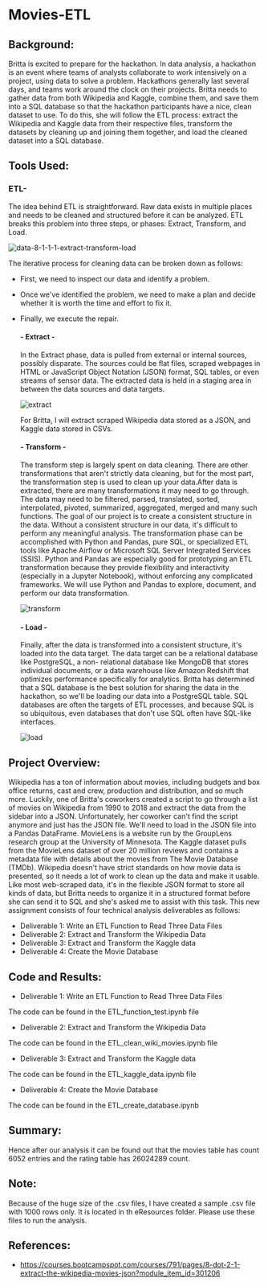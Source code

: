 # Movies-ETL

## Background:

Britta is excited to prepare for the hackathon. In data analysis, a hackathon is an event where teams of analysts collaborate to work intensively on a project, using data to solve a problem. Hackathons generally 
last several days, and teams work around the clock on their projects. Britta needs to gather data from both Wikipedia and Kaggle, combine them, and save them into a SQL database so that the hackathon participants have a nice, clean dataset to use. To do this, she will follow the ETL process: extract the Wikipedia and Kaggle data from their respective files, transform the datasets by cleaning up and joining them together, and load the cleaned dataset into a SQL database.

## Tools Used:

### ETL- 
The idea behind ETL is straightforward. Raw data exists in multiple places and needs to be cleaned and structured before it can be analyzed. ETL breaks this problem into three steps, or phases: Extract, Transform, and Load.

![data-8-1-1-1-extract-transform-load](https://user-images.githubusercontent.com/23488019/145751918-99009234-a6a5-450e-80b1-04b82f9e4152.png)

The iterative process for cleaning data can be broken down as follows:

- First, we need to inspect our data and identify a problem.
- Once we've identified the problem, we need to make a plan and decide whether it is worth the time and effort to fix it.
- Finally, we execute the repair.

     #### - Extract -
     In the Extract phase, data is pulled from external or internal sources, possibly disparate. The sources could be flat files, scraped webpages in HTML or JavaScript Object        Notation (JSON) format, SQL tables, or even streams of sensor data. The extracted data is held in a staging area in between the data sources and data targets.
     
     ![extract](https://user-images.githubusercontent.com/23488019/145751835-66b0e98d-f299-41f3-9f15-867ba0bb9b5c.png)

     For Britta, I will extract scraped Wikipedia data stored as a JSON, and Kaggle data stored in CSVs.
     
     
     #### - Transform - 
     
     The transform step is largely spent on data cleaning. There are other transformations that aren't strictly data cleaning, but for the most part, the transformation step is      used to clean up your data.After data is extracted, there are many transformations it may need to go through. The data may need to be filtered, parsed, translated, sorted,      interpolated, pivoted, summarized, aggregated, merged and many such functions. The goal of our project is to create a consistent structure in the data. Without a consistent      structure in our data, it's difficult to perform any meaningful analysis. The transformation phase can be accomplished with Python and Pandas, pure SQL, or specialized ETL      tools like Apache Airflow or Microsoft SQL Server Integrated Services (SSIS). Python and Pandas are especially good for prototyping an ETL transformation because they            provide flexibility and interactivity (especially in a Jupyter Notebook), without enforcing any complicated frameworks. We will use Python and Pandas to explore, document,      and perform our data transformation.

     ![transform](https://user-images.githubusercontent.com/23488019/145751851-9aa93818-689b-4bfb-af47-83e1ed2800d3.png)

     #### - Load -
     Finally, after the data is transformed into a consistent structure, it's loaded into the data target. The data target can be a relational database like PostgreSQL, a non-        relational database like MongoDB that stores individual documents, or a data warehouse like Amazon Redshift that optimizes performance specifically for analytics. Britta        has determined that a SQL database is the best solution for sharing the data in the hackathon, so we'll be loading our data into a PostgreSQL table. SQL databases are often      the targets of ETL processes, and because SQL is so ubiquitous, even databases that don't use SQL often have SQL-like interfaces.
     
     ![load](https://user-images.githubusercontent.com/23488019/145751891-163225fc-0a7a-4f31-9838-0cfa3993af90.png)

## Project Overview:

Wikipedia has a ton of information about movies, including budgets and box office returns, cast and crew, production and distribution, and so much more. Luckily, one of Britta's coworkers created a script to go through a list of movies on Wikipedia from 1990 to 2018 and extract the data from the sidebar into a JSON. Unfortunately, her coworker can't find the script anymore and just has the JSON file. We'll need to load in the JSON file into a Pandas DataFrame.
MovieLens is a website run by the GroupLens research group at the University of Minnesota. The Kaggle dataset pulls from the MovieLens dataset of over 20 million reviews and contains a metadata file with details about the movies from The Movie Database (TMDb). Wikipedia doesn't have strict standards on how movie data is presented, so it needs a lot of work to clean up the data and make it usable. Like most web-scraped data, it's in the flexible JSON format to store all kinds of data, but Britta needs to organize it in a structured format before she can send it to SQL and she's asked me to assist with this task. This new assignment consists of four technical analysis deliverables as follows:

- Deliverable 1: Write an ETL Function to Read Three Data Files
- Deliverable 2: Extract and Transform the Wikipedia Data
- Deliverable 3: Extract and Transform the Kaggle data
- Deliverable 4: Create the Movie Database


## Code and Results:
- Deliverable 1: Write an ETL Function to Read Three Data Files

The code can be found in the ETL_function_test.ipynb file

- Deliverable 2: Extract and Transform the Wikipedia Data

The code can be found in the ETL_clean_wiki_movies.ipynb file


- Deliverable 3: Extract and Transform the Kaggle data

The code can be found in the ETL_kaggle_data.ipynb file


- Deliverable 4: Create the Movie Database

The code can be found in the ETL_create_database.ipynb


## Summary:
Hence after our analysis it can be found out that the movies table has count 6052 entries and the rating table has 26024289 count.

## Note:
Because of the huge size of the .csv files, I have created a sample .csv file with 1000 rows only. It is located in th eResources folder. Please use these files to run the analysis.

## References:

- https://courses.bootcampspot.com/courses/791/pages/8-dot-2-1-extract-the-wikipedia-movies-json?module_item_id=301206

